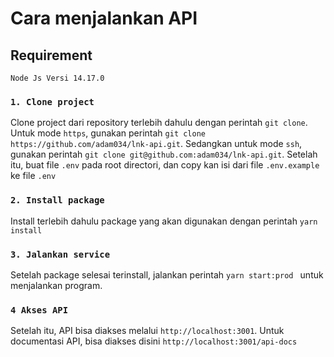 # Cara menjalankan API

## Requirement

`Node Js Versi 14.17.0`

### `1. Clone project`

Clone project dari repository terlebih dahulu dengan perintah `git clone`. Untuk mode `https`, gunakan perintah `git clone https://github.com/adam034/lnk-api.git`. Sedangkan untuk mode `ssh`, gunakan perintah `git clone git@github.com:adam034/lnk-api.git`. Setelah itu, buat file `.env` pada root directori, dan copy kan isi dari file `.env.example` ke file `.env`

### `2. Install package`

Install terlebih dahulu package yang akan digunakan dengan perintah `yarn install`

### `3. Jalankan service `

Setelah package selesai terinstall, jalankan perintah `yarn start:prod ` untuk menjalankan program.

### `4 Akses API`

Setelah itu, API bisa diakses melalui `http://localhost:3001`. Untuk documentasi API, bisa diakses disini `http://localhost:3001/api-docs`
